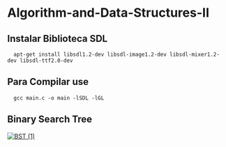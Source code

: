 # Algorithm-and-Data-Structures-II

## Instalar Biblioteca SDL

<p align ="center">

      apt-get install libsdl1.2-dev libsdl-image1.2-dev libsdl-mixer1.2-dev libsdl-ttf2.0-dev

</p>

## Para Compilar use

<p align ="center">

      gcc main.c -o main -lSDL -lGL

</p>

## Binary Search Tree

 <a href="https://whimsical.com/STXwRKEXfwCPgiRo1owpBq" target="_blank" alt="clique" title="clique">![BST (1)](https://user-images.githubusercontent.com/45442173/79145264-bac10600-7d96-11ea-8202-9de506f1a096.png)</a>
